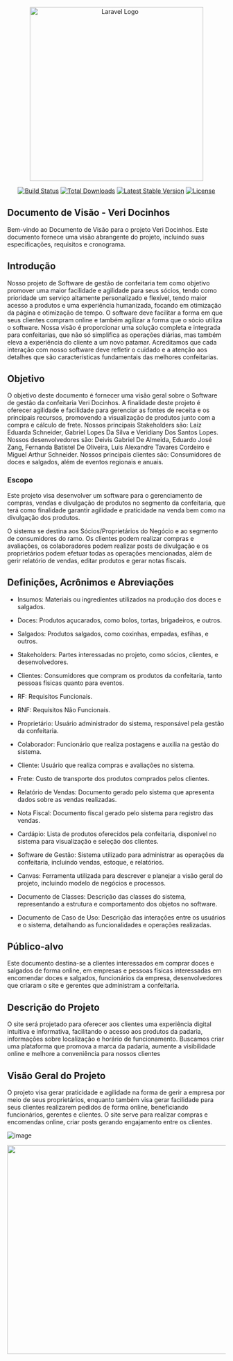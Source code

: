 <p align="center"><a href="https://laravel.com" target="_blank"><img src="[[https://raw.githubusercontent.com/laravel/art/master/logo-lockup/5%20SVG/2%20CMYK/1%20Full%20Color/laravel-logolockup-cmyk-red.svg](https://docinhos-documenta-o-rwmg.vercel.app/assets/logo.qLjrxmVG.jpeg)](https://docinhos-documenta-o-rwmg.vercel.app/assets/logo.qLjrxmVG.jpeg)" width="400" alt="Laravel Logo"></a></p>

<p align="center">
<a href="https://github.com/laravel/framework/actions"><img src="https://github.com/laravel/framework/workflows/tests/badge.svg" alt="Build Status"></a>
<a href="https://packagist.org/packages/laravel/framework"><img src="https://img.shields.io/packagist/dt/laravel/framework" alt="Total Downloads"></a>
<a href="https://packagist.org/packages/laravel/framework"><img src="https://img.shields.io/packagist/v/laravel/framework" alt="Latest Stable Version"></a>
<a href="https://packagist.org/packages/laravel/framework"><img src="https://img.shields.io/packagist/l/laravel/framework" alt="License"></a>
</p>

## Documento de Visão - Veri Docinhos

Bem-vindo ao Documento de Visão para o projeto Veri Docinhos. Este documento fornece uma visão abrangente do projeto, incluindo suas especificações, requisitos e cronograma.

## Introdução

Nosso projeto de Software de gestão de confeitaria tem como objetivo promover uma maior facilidade e agilidade para seus sócios, tendo como prioridade um serviço altamente personalizado e flexível, tendo maior acesso a produtos e uma experiência humanizada, focando em otimização da página e otimização de tempo. O software deve facilitar a forma em que seus clientes compram online e também agilizar a forma que o sócio utiliza o software. Nossa visão é proporcionar uma solução completa e integrada para confeitarias, que não só simplifica as operações diárias, mas também eleva a experiência do cliente a um novo patamar. Acreditamos que cada interação com nosso software deve refletir o cuidado e a atenção aos detalhes que são características fundamentais das melhores confeitarias.

## Objetivo

O objetivo deste documento é fornecer uma visão geral sobre o Software de gestão da confeitaria Veri Docinhos. A finalidade deste projeto é oferecer agilidade e facilidade para gerenciar as fontes de receita e os principais recursos, promovendo a visualização de produtos junto com a compra e cálculo de frete. Nossos principais Stakeholders são: Laíz Eduarda Schneider, Gabriel Lopes Da Silva e Veridiany Dos Santos Lopes. Nossos desenvolvedores são: Deivis Gabriel De Almeida, Eduardo José Zang, Fernanda Batistel De Oliveira, Luis Alexandre Tavares Cordeiro e Miguel Arthur Schneider. Nossos principais clientes são: Consumidores de doces e salgados, além de eventos regionais e anuais.

### Escopo

Este projeto visa desenvolver um software para o gerenciamento de compras, vendas e divulgação de produtos no segmento da confeitaria, que terá como finalidade garantir agilidade e praticidade na venda bem como na divulgação dos produtos.

O sistema se destina aos Sócios/Proprietários do Negócio e ao segmento de consumidores do ramo. Os clientes podem realizar compras e avaliações, os colaboradores podem realizar posts de divulgação e os proprietários podem efetuar todas as operações mencionadas, além de gerir relatório de vendas, editar produtos e gerar notas fiscais.

## Definições, Acrônimos e Abreviações

- Insumos: Materiais ou ingredientes utilizados na produção dos doces e salgados.

- Doces: Produtos açucarados, como bolos, tortas, brigadeiros, e outros.

- Salgados: Produtos salgados, como coxinhas, empadas, esfihas, e outros.

- Stakeholders: Partes interessadas no projeto, como sócios, clientes, e desenvolvedores.

- Clientes: Consumidores que compram os produtos da confeitaria, tanto pessoas físicas quanto para eventos.

- RF: Requisitos Funcionais.

- RNF: Requisitos Não Funcionais.

- Proprietário: Usuário administrador do sistema, responsável pela gestão da confeitaria.

- Colaborador: Funcionário que realiza postagens e auxilia na gestão do sistema.

- Cliente: Usuário que realiza compras e avaliações no sistema.

- Frete: Custo de transporte dos produtos comprados pelos clientes.

- Relatório de Vendas: Documento gerado pelo sistema que apresenta dados sobre as vendas realizadas.

- Nota Fiscal: Documento fiscal gerado pelo sistema para registro das vendas.

- Cardápio: Lista de produtos oferecidos pela confeitaria, disponível no sistema para visualização e seleção dos clientes.

- Software de Gestão: Sistema utilizado para administrar as operações da confeitaria, incluindo vendas, estoque, e relatórios.

- Canvas: Ferramenta utilizada para descrever e planejar a visão geral do projeto, incluindo modelo de negócios e processos.

- Documento de Classes: Descrição das classes do sistema, representando a estrutura e comportamento dos objetos no software.

- Documento de Caso de Uso: Descrição das interações entre os usuários e o sistema, detalhando as funcionalidades e operações realizadas.

## Público-alvo

Este documento destina-se a clientes interessados em comprar doces e salgados de forma online, em empresas e pessoas físicas interessadas em encomendar doces e salgados, funcionários da empresa, desenvolvedores que criaram o site e gerentes que administram a confeitaria.


## Descrição do Projeto 
O site será projetado para oferecer aos clientes uma experiência digital intuitiva e informativa, facilitando o acesso aos produtos da padaria, informações sobre localização e horário de funcionamento. Buscamos criar uma plataforma que promova a marca da padaria, aumente a visibilidade online e melhore a conveniência para nossos clientes


## Visão Geral do Projeto
O projeto visa gerar praticidade e agilidade na forma de gerir a empresa por meio de seus proprietários, enquanto também visa gerar facilidade para seus clientes realizarem pedidos de forma online, beneficiando funcionários, gerentes e clientes. O site serve para realizar compras e encomendas online, criar posts gerando engajamento entre os clientes.

![image](https://github.com/user-attachments/assets/18249026-9d6c-4bdb-bc56-1bfbe552830a)


<a> <img src="https://drive.google.com/file/d/1o8spwaMIvex7NvTuGTjmM4uyGHegPLyC/preview" width="640" height="480" allow="autoplay"></a>




